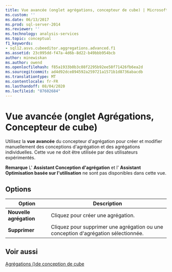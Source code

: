 ```yaml
---
title: Vue avancée (onglet agrégations, concepteur de cube) | Microsoft Docs
ms.custom: ''
ms.date: 06/13/2017
ms.prod: sql-server-2014
ms.reviewer: ''
ms.technology: analysis-services
ms.topic: conceptual
f1_keywords:
- sql12.asvs.cubeeditor.aggregations.advanced.f1
ms.assetid: 23c095dd-f47a-4d6b-8d22-b49bbb954bcb
author: minewiskan
ms.author: owend
ms.openlocfilehash: f85a1933b0b3c08f2295b92ee58f71426fb6ea2d
ms.sourcegitcommit: ad4d92dce894592a259721a1571b1d8736abacdb
ms.translationtype: MT
ms.contentlocale: fr-FR
ms.lasthandoff: 08/04/2020
ms.locfileid: "87602684"
---
```

# <a name="advanced-view-aggregations-tab-cube-designer"></a>Vue avancée (onglet Agrégations, Concepteur de cube)
  Utilisez la **vue avancée** du concepteur d'agrégation pour créer et modifier manuellement des conceptions d'agrégation et des agrégations individuelles. Cette vue ne doit être utilisée par des utilisateurs expérimentés.  
  
 **Remarque** L' **Assistant Conception d'agrégation** et l' **Assistant Optimisation basée sur l'utilisation** ne sont pas disponibles dans cette vue.  
  
## <a name="options"></a>Options  
  
|Option|Description|  
|------------|-----------------|  
|**Nouvelle agrégation**|Cliquez pour créer une agrégation.|  
|**Supprimer**|Cliquez pour supprimer une agrégation ou une conception d'agrégation sélectionnée.|  
  
## <a name="see-also"></a>Voir aussi  
 [Agrégations &#40;&#41;de conception de cube](aggregations-cube-design.md)  
  
  
